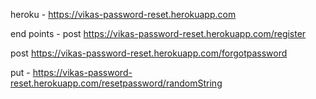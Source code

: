 heroku -  https://vikas-password-reset.herokuapp.com

end points - post  https://vikas-password-reset.herokuapp.com/register

post  https://vikas-password-reset.herokuapp.com/forgotpassword

put -  https://vikas-password-reset.herokuapp.com/resetpassword/randomString
